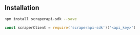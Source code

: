 ## Installation

```bash
npm install scraperapi-sdk --save
```

```javascript
const scraperClient = require('scraperapi-sdk')('<api_key>')
```
